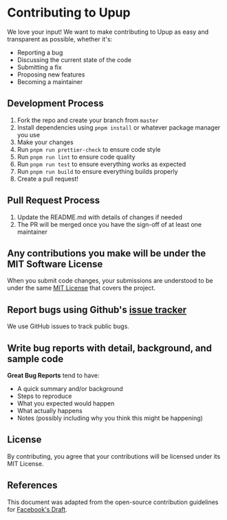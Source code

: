 # Contributing to Upup

We love your input! We want to make contributing to Upup as easy and transparent as possible, whether it's:

- Reporting a bug
- Discussing the current state of the code
- Submitting a fix
- Proposing new features
- Becoming a maintainer

## Development Process

1. Fork the repo and create your branch from `master`
2. Install dependencies using `pnpm install` or whatever package manager you use
3. Make your changes
4. Run `pnpm run prettier-check` to ensure code style
5. Run `pnpm run lint` to ensure code quality
6. Run `pnpm run test` to ensure everything works as expected
7. Run `pnpm run build` to ensure everything builds properly
8. Create a pull request!

## Pull Request Process

1. Update the README.md with details of changes if needed
2. The PR will be merged once you have the sign-off of at least one maintainer

## Any contributions you make will be under the MIT Software License

When you submit code changes, your submissions are understood to be under the same [MIT License](LICENSE) that covers the project.

## Report bugs using Github's [issue tracker](https://github.com/DevinoSolutions/upup/issues)

We use GitHub issues to track public bugs.

## Write bug reports with detail, background, and sample code

**Great Bug Reports** tend to have:

- A quick summary and/or background
- Steps to reproduce
- What you expected would happen
- What actually happens
- Notes (possibly including why you think this might be happening)

## License

By contributing, you agree that your contributions will be licensed under its MIT License.

## References

This document was adapted from the open-source contribution guidelines for [Facebook's Draft](https://github.com/facebook/draft-js/blob/master/CONTRIBUTING.md).
